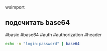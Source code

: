 wsimport

## подсчитать base64
#basic #base64 #auth #authorization #header 
```bash
echo -n "login:password" | base64
```

